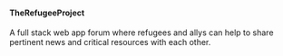 #### TheRefugeeProject
A full stack web app forum where refugees and allys can help to share pertinent news and critical resources with each other.  
